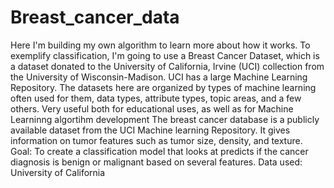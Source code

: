 # Breast_cancer_data
Here I'm building my own algorithm to learn more about how it works.  To exemplify classification, I'm going to use a Breast Cancer Dataset, which is a dataset donated to the University of California, Irvine (UCI) collection from the University of Wisconsin-Madison. UCI has a large Machine Learning Repository. The datasets here are organized by types of machine learning often used for them, data types, attribute types, topic areas, and a few others. Very useful both for educational uses, as well as for Machine Learninng algortihm development
The breast cancer database is a publicly available dataset from the UCI Machine learning Repository. It gives information on tumor features such as tumor size, density, and texture.
Goal: To create a classification model that looks at predicts if the cancer diagnosis is benign or malignant based on several features.
Data used: University of California 
